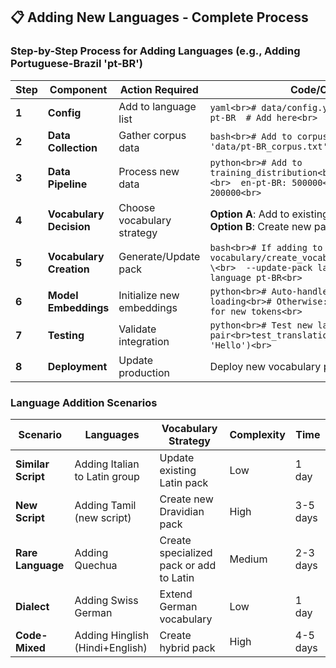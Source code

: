 ## 📋 **Adding New Languages - Complete Process**

### **Step-by-Step Process for Adding Languages (e.g., Adding Portuguese-Brazil 'pt-BR')**

| Step | Component | Action Required | Code/Command | Time |
|------|-----------|----------------|--------------|------|
| **1** | **Config** | Add to language list | ```yaml<br># data/config.yaml<br>languages:<br>  - pt-BR  # Add here<br>``` | 5 min |
| **2** | **Data Collection** | Gather corpus data | ```bash<br># Add to corpus_paths<br>'pt-BR': 'data/pt-BR_corpus.txt'<br>``` | 1-2 days |
| **3** | **Data Pipeline** | Process new data | ```python<br># Add to training_distribution<br>training_distribution:<br>  en-pt-BR: 500000<br>  pt-pt-BR: 200000<br>``` | 2-4 hours |
| **4** | **Vocabulary Decision** | Choose vocabulary strategy | **Option A**: Add to existing Latin pack<br>**Option B**: Create new pack | 30 min |
| **5** | **Vocabulary Creation** | Generate/Update pack | ```bash<br># If adding to Latin pack<br>python vocabulary/create_vocabulary_packs_from_data.py \<br>  --update-pack latin \<br>  --add-language pt-BR<br>``` | 2-3 hours |
| **6** | **Model Embeddings** | Initialize new embeddings | ```python<br># Auto-handled if using dynamic loading<br># Otherwise: initialize embeddings for new tokens<br>``` | 1 hour |
| **7** | **Testing** | Validate integration | ```python<br># Test new language pair<br>test_translation('en', 'pt-BR', 'Hello')<br>``` | 1 hour |
| **8** | **Deployment** | Update production | Deploy new vocabulary pack only | 30 min |

### **Language Addition Scenarios**

| Scenario | Languages | Vocabulary Strategy | Complexity | Time |
|----------|-----------|-------------------|------------|------|
| **Similar Script** | Adding Italian to Latin group | Update existing Latin pack | Low | 1 day |
| **New Script** | Adding Tamil (new script) | Create new Dravidian pack | High | 3-5 days |
| **Rare Language** | Adding Quechua | Create specialized pack or add to Latin | Medium | 2-3 days |
| **Dialect** | Adding Swiss German | Extend German vocabulary | Low | 1 day |
| **Code-Mixed** | Adding Hinglish (Hindi+English) | Create hybrid pack | High | 4-5 days |
